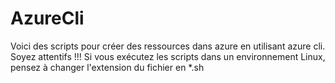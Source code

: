 # AzureCli
Voici des scripts pour créer des ressources dans azure en utilisant azure cli. Soyez attentifs !!!
Si vous exécutez les scripts dans un environnement Linux, pensez à changer l'extension du fichier en *.sh
